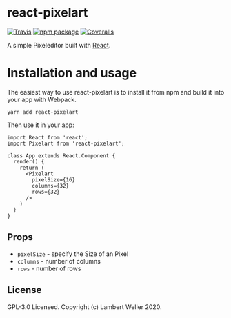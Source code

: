 # react-pixelart

[![Travis][build-badge]][build]
[![npm package][npm-badge]][npm]
[![Coveralls][coveralls-badge]][coveralls]

A simple Pixeleditor built with [React](https://reactjs.org/).

# Installation and usage

The easiest way to use react-pixelart is to install it from npm and build it into your app with Webpack.

```
yarn add react-pixelart
```

Then use it in your app:

```
import React from 'react';
import Pixelart from 'react-pixelart';

class App extends React.Component {
  render() {
    return (
      <Pixelart
        pixelSize={16}
        columns={32}
        rows={32}
      />
    )
  }
}
```

## Props

- `pixelSize` - specify the Size of an Pixel
- `columns` - number of columns
- `rows` - number of rows

## License

GPL-3.0 Licensed. Copyright (c) Lambert Weller 2020.

[build-badge]: https://img.shields.io/travis/l-mbert/react-pixelart/master.png?style=flat-square
[build]: https://travis-ci.org/l-mbert/react-pixelart
[npm-badge]: https://img.shields.io/npm/v/npm-package.png?style=flat-square
[npm]: https://www.npmjs.org/package/npm-package
[coveralls-badge]: https://img.shields.io/coveralls/l-mbert/react-pixelart/master.png?style=flat-square
[coveralls]: https://coveralls.io/github/l-mbert/react-pixelart
